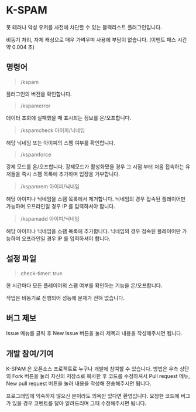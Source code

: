# K-SPAM
봇 테러나 악성 유저를 사전에 차단할 수 있는 블랙리스트 플러그인입니다.

비동기 처리, 자체 캐싱으로 매우 가벼우며 사용에 부담이 없습니다.
(이벤트 패스 시간 약 0.004 초)

명령어
----
> /kspam

플러그인의 버전을 확인합니다.

> /kspamerror

데이터 조회에 실패했을 때 표시되는 정보를 온/오프합니다.

> /kspamcheck 아이피/닉네임

해당 닉네임 또는 아이피의 스팸 여부를 확인합니다.

> /kspamforce

강제 모드를 온/오프합니다. 강제모드가 활성화됐을 경우 그 시점 부터 처음 접속하는 유저들을 즉시 스팸 목록에 추가하며 입장을 거부합니다.

> /kspamrem 아이피/닉네임

해당 아이피나 닉네임을 스팸 목록에서 제거합니다. 닉네임의 경우 접속된 플레이어만 가능하며 오프라인일 경우 IP 를 입력하셔야 합니다.

> /kspamadd 아이피/닉네임

해당 아이피나 닉네임을 스팸 목록에 추가합니다. 닉네임의 경우 접속된 플레이어만 가능하며 오프라인일 경우 IP 를 입력하셔야 합니다.

설정 파일
------
> check-timer: true

한 시간마다 모든 플레이어의 스팸 여부를 확인하는 기능을 온/오프합니다.

작업은 비동기로 진행되어 성능에 문제가 전혀 없습니다.

버그 제보
-----
Issue 메뉴를 클릭 후 New Issue 버튼을 눌러 제목과 내용을 작성해주시면 됩니다.

개발 참여/기여
----
K-SPAM 은 오픈소스 프로젝트로 누구나 개발에 참여할 수 있습니다. 방법은 우측 상단의 Fork 버튼을 눌러 자신의 저장소로 복사한 후 코드를 수정하셔서 Pull request 메뉴, New pull request 버튼을 눌러 내용을 작성해 전송해주시면 됩니다. 

프로그래밍에 익숙하지 않으신 분이라도 의욕만 있다면 환영입니다. 요청한 코드에 버그가 있을 경우 코멘트를 달아 알려드리며 그때 수정해주시면 됩니다.
